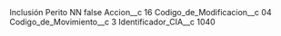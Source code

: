 <?xml version="1.0" encoding="UTF-8"?>
<CustomMetadata xmlns="http://soap.sforce.com/2006/04/metadata" xmlns:xsi="http://www.w3.org/2001/XMLSchema-instance" xmlns:xsd="http://www.w3.org/2001/XMLSchema">
    <label>Inclusión Perito NN</label>
    <protected>false</protected>
    <values>
        <field>Accion__c</field>
        <value xsi:type="xsd:string">16</value>
    </values>
    <values>
        <field>Codigo_de_Modificacion__c</field>
        <value xsi:type="xsd:string">04</value>
    </values>
    <values>
        <field>Codigo_de_Movimiento__c</field>
        <value xsi:type="xsd:string">3</value>
    </values>
    <values>
        <field>Identificador_CIA__c</field>
        <value xsi:type="xsd:string">1040</value>
    </values>
</CustomMetadata>
